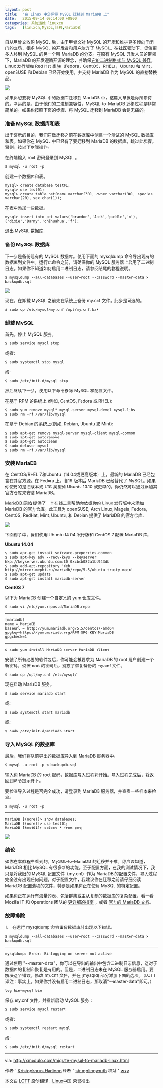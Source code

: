 ```yaml
---
layout: post
title:	"在 Linux 中怎样将 MySQL 迁移到 MariaDB 上"
date:	2015-09-14 09:14:00 +0800 
categories:	系统运维 linuxcn 
tags:	[linuxcn,MySQL,迁移,MariaDB]
---
```



自从甲骨文收购 MySQL 后，由于甲骨文对 MySQL 的开发和维护更多倾向于闭门的立场，很多 MySQL 的开发者和用户放弃了 MySQL。在社区驱动下，促使更多人移到 MySQL 的另一个叫 MariaDB 的分支。在原有 MySQL 开发人员的带领下，MariaDB 的开发遵循开源的理念，并确保[它的二进制格式与 MySQL 兼容](https://mariadb.com/kb/en/mariadb/mariadb-vs-mysql-compatibility/)。Linux 发行版如 Red Hat 家族（Fedora，CentOS，RHEL），Ubuntu 和 Mint，openSUSE 和 Debian 已经开始使用，并支持 MariaDB 作为 MySQL 的直接替换品。


![](/Asserts/Images/album/201509/13/212003cfteafjxezxxfefs.jpg)


如果你想要将 MySQL 中的数据库迁移到 MariaDB 中，这篇文章就是你所期待的。幸运的是，由于他们的二进制兼容性，MySQL-to-MariaDB 迁移过程是非常简单的。如果你按照下面的步骤，将 MySQL 迁移到 MariaDB 会是无痛的。


### 准备 MySQL 数据库和表


出于演示的目的，我们在做迁移之前在数据库中创建一个测试的 MySQL 数据库和表。如果你在 MySQL 中已经有了要迁移到 MariaDB 的数据库，跳过此步骤。否则，按以下步骤操作。


在终端输入 root 密码登录到 MySQL 。



```
$ mysql -u root -p 

```

创建一个数据库和表。



```
mysql> create database test01;
mysql> use test01;
mysql> create table pet(name varchar(30), owner varchar(30), species varchar(20), sex char(1));

```

在表中添加一些数据。



```
mysql> insert into pet values('brandon','Jack','puddle','m'),('dixie','Danny','chihuahua','f'); 

```

退出 MySQL 数据库.


### 备份 MySQL 数据库


下一步是备份现有的 MySQL 数据库。使用下面的 mysqldump 命令导出现有的数据库到文件中。运行此命令之前，请确保你的 MySQL 服务器上启用了二进制日志。如果你不知道如何启用二进制日志，请参阅结尾的教程说明。



```
$ mysqldump --all-databases --user=root --password --master-data > backupdb.sql 

```

![](/Asserts/Images/album/201509/13/212006qh7hw8bnfkhnuhng.jpg)


现在，在卸载 MySQL 之前先在系统上备份 my.cnf 文件。此步是可选的。



```
$ sudo cp /etc/mysql/my.cnf /opt/my.cnf.bak 

```

### 卸载 MySQL


首先，停止 MySQL 服务。



```
$ sudo service mysql stop

```

或者:



```
$ sudo systemctl stop mysql

```

或:



```
$ sudo /etc/init.d/mysql stop 

```

然后继续下一步，使用以下命令移除 MySQL 和配置文件。


在基于 RPM 的系统上 (例如, CentOS, Fedora 或 RHEL):



```
$ sudo yum remove mysql* mysql-server mysql-devel mysql-libs
$ sudo rm -rf /var/lib/mysql 

```

在基于 Debian 的系统上(例如, Debian, Ubuntu 或 Mint):



```
$ sudo apt-get remove mysql-server mysql-client mysql-common
$ sudo apt-get autoremove
$ sudo apt-get autoclean
$ sudo deluser mysql
$ sudo rm -rf /var/lib/mysql 

```

### 安装 MariaDB


在 CentOS/RHEL 7和Ubuntu（14.04或更高版本）上，最新的 MariaDB 已经包含在其官方源。在 Fedora 上，自19 版本后 MariaDB 已经替代了 MySQL。如果你使用的是旧版本或 LTS 类型如 Ubuntu 13.10 或更早的，你仍然可以通过添加其官方仓库来安装 MariaDB。


[MariaDB 网站](https://downloads.mariadb.org/mariadb/repositories/#mirror=aasaam) 提供了一个在线工具帮助你依据你的 Linux 发行版中来添加 MariaDB 的官方仓库。此工具为 openSUSE, Arch Linux, Mageia, Fedora, CentOS, RedHat, Mint, Ubuntu, 和 Debian 提供了 MariaDB 的官方仓库.


![](/Asserts/Images/album/201509/13/212009l3liivqs1in0i77i.jpg)


下面例子中，我们使用 Ubuntu 14.04 发行版和 CentOS 7 配置 MariaDB 库。


**Ubuntu 14.04**



```
$ sudo apt-get install software-properties-common
$ sudo apt-key adv --recv-keys --keyserver hkp://keyserver.ubuntu.com:80 0xcbcb082a1bb943db
$ sudo add-apt-repository 'deb http://mirror.mephi.ru/mariadb/repo/5.5/ubuntu trusty main'
$ sudo apt-get update
$ sudo apt-get install mariadb-server 

```

**CentOS 7**


以下为 MariaDB 创建一个自定义的 yum 仓库文件。



```
$ sudo vi /etc/yum.repos.d/MariaDB.repo 

```



---



```
[mariadb]
name = MariaDB
baseurl = http://yum.mariadb.org/5.5/centos7-amd64
gpgkey=https://yum.mariadb.org/RPM-GPG-KEY-MariaDB
gpgcheck=1

```



---



```
$ sudo yum install MariaDB-server MariaDB-client 

```

安装了所有必要的软件包后，你可能会被要求为 MariaDB 的 root 用户创建一个新密码。设置 root 的密码后，别忘了恢复备份的 my.cnf 文件。



```
$ sudo cp /opt/my.cnf /etc/mysql/

```

现在启动 MariaDB 服务。



```
$ sudo service mariadb start

```

或:



```
$ sudo systemctl start mariadb

```

或:



```
$ sudo /etc/init.d/mariadb start 

```

### 导入 MySQL 的数据库


最后，我们将以前导出的数据库导入到 MariaDB 服务器中。



```
$ mysql -u root -p < backupdb.sql 

```

输入你 MariaDB 的 root 密码，数据库导入过程将开始。导入过程完成后，将返回到命令提示符下。


要检查导入过程是否完全成功，请登录到 MariaDB 服务器，并查看一些样本来检查。



```
$ mysql -u root -p

```



---



```
MariaDB [(none)]> show databases;
MariaDB [(none)]> use test01;
MariaDB [test01]> select * from pet; 

```

![](/Asserts/Images/album/201509/13/212018xcndeiyhn077fidr.jpg)


### 结论


如你在本教程中看到的，MySQL-to-MariaDB 的迁移并不难。你应该知道，MariaDB 相比 MySQL 有很多新的功能。至于配置方面，在我的测试情况下，我只是将我旧的 MySQL 配置文件（my.cnf）作为 MariaDB 的配置文件，导入过程完全没有出现任何问题。对于配置文件，我建议你在迁移之前请仔细阅读 MariaDB 配置选项的文件，特别是如果你正在使用 MySQL 的特定配置。


如果你正在运行有海量的表、包括群集或主从复制的数据库的复杂配置，看一看 Mozilla IT 和 Operations 团队的 [更详细的指南](https://blog.mozilla.org/it/2013/12/16/upgrading-from-mysql-5-1-to-mariadb-5-5/) ，或者 [官方的 MariaDB 文档](https://mariadb.com/kb/en/mariadb/documentation/)。


### 故障排除


1、 在运行 mysqldump 命令备份数据库时出现以下错误。



```
$ mysqldump --all-databases --user=root --password --master-data > backupdb.sql 

```



---



```
mysqldump: Error: Binlogging on server not active

```

通过使用 "--master-data"，你可以在导出的输出中包含二进制日志信息，这对于数据库的复制和恢复是有用的。但是，二进制日志未在 MySQL 服务器启用。要解决这个错误，修改 my.cnf 文件，并在 [mysqld] 部分添加下面的选项。（LCTT 译注：事实上，如果你并没有启用二进制日志，那取消"--master-data"即可。）



```
log-bin=mysql-bin

```

保存 my.cnf 文件，并重新启动 MySQL 服务：



```
$ sudo service mysql restart

```

或者:



```
$ sudo systemctl restart mysql

```

或:



```
$ sudo /etc/init.d/mysql restart 

```



---


via: <http://xmodulo.com/migrate-mysql-to-mariadb-linux.html>


作者：[Kristophorus Hadiono](http://xmodulo.com/author/kristophorus) 译者：[strugglingyouth](https://github.com/strugglingyouth) 校对：[wxy](https://github.com/wxy)


本文由 [LCTT](https://github.com/LCTT/TranslateProject) 原创翻译，[Linux中国](http://linux.cn/) 荣誉推出
